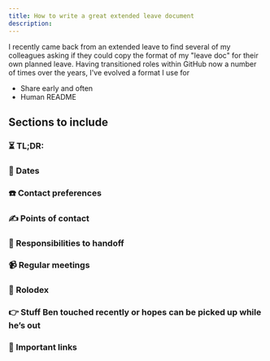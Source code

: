 ```yaml
---
title: How to write a great extended leave document
description:
---
```


I recently came back from an extended leave to find several of my colleagues asking if they could copy the format of my "leave doc" for their own planned leave. Having transitioned roles within GitHub now a number of times over the years, I've evolved a format I use for 

* Share early and often
* Human README  

## Sections to include

### ⏳ TL;DR:

### 📅 Dates

### ☎️ Contact preferences

### ✍️ Points of contact

### 🤝 Responsibilities to handoff

### 📹 Regular meetings

### 👥 Rolodex

### 👉 Stuff Ben touched recently or hopes can be picked up while he’s out

### 📁 Important links
